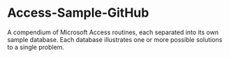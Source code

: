 # Access-Sample-GitHub
A compendium of Microsoft Access routines, each separated into its own sample database. Each database illustrates one or more possible solutions to a single problem.
